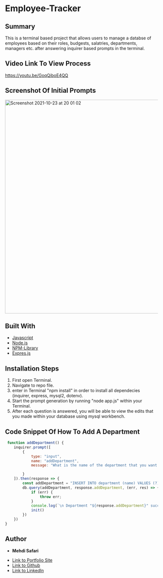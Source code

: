# Employee-Tracker

## Summary
This is a terminal based project that allows users to manage a databse of employees based on their roles, budgests, salatries, departments, managers etc. after answering inquirer based prompts in the terminal.

## Video Link To View Process
https://youtu.be/GoqQiboE4QQ

## Screenshot Of Initial Prompts
<img width="704" alt="Screenshot 2021-10-23 at 20 01 02" src="https://user-images.githubusercontent.com/75599021/138578577-8aa3be98-cad2-4f1c-8e6f-c72bf193533f.png">

## Built With
* [Javascript](https://developer.mozilla.org/en-US/docs/Web/JavaScript)
* [Node.js](https://nodejs.org/en/docs/)
* [NPM-Library](https://docs.npmjs.com/)
* [Expres.js](https://expressjs.com/)

## Installation Steps
1. First open Terminal.
2. Navigate to repo file.
3. enter in Terminal "npm install" in order to install all dependecies (inquirer, express, mysql2, dotenv).
4. Start the prompt generation by running "node app.js" within your Terminal.
6. After each question is answered, you will be able to view the edits that you made within your database using mysql workbench.

## Code Snippet Of How To Add A Department
```javascript
 function addDepartment() {
    inquirer.prompt([
        {
            type: "input",
            name: "addDepartment",
            message: "What is the name of the department that you want to add?"

        }
    ]).then(response => {
        const addDepartment = "INSERT INTO department (name) VALUES (?)";
        db.query(addDepartment, response.addDepartment, (err, res) => {
            if (err) {
                throw err;
            }
            console.log(`\n Department "${response.addDepartment}" succesfully added to departments \n`)
            init()
        })
    })
}
```

## Author

* **Mehdi Safari**

- [Link to Portfolio Site](https://mehdisafari77.github.io/Basic-Bio/)
- [Link to Github](https://github.com/mehdisafari77)
- [Link to LinkedIn](https://www.linkedin.com/in/mehdi-safari-992799142/)
